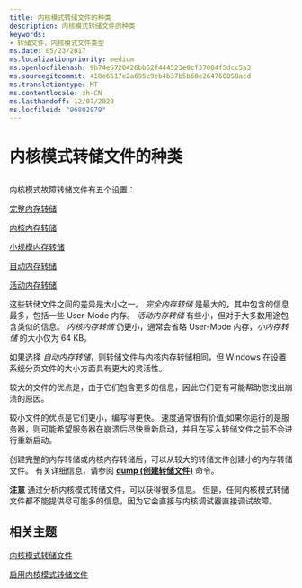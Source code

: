 ```yaml
---
title: 内核模式转储文件的种类
description: 内核模式转储文件的种类
keywords:
- 转储文件，内核模式文件类型
ms.date: 05/23/2017
ms.localizationpriority: medium
ms.openlocfilehash: 9b74e6720426bb52f444523e0cf37084f5dcc5a3
ms.sourcegitcommit: 418e6617e2a695c9cb4b37b5b60e264760858acd
ms.translationtype: MT
ms.contentlocale: zh-CN
ms.lasthandoff: 12/07/2020
ms.locfileid: "96802979"
---
```

# <a name="varieties-of-kernel-mode-dump-files"></a>内核模式转储文件的种类


## <span id="ddk_varieties_of_kernel_mode_dump_files_dbg"></span><span id="DDK_VARIETIES_OF_KERNEL_MODE_DUMP_FILES_DBG"></span>


内核模式故障转储文件有五个设置：

[完整内存转储](complete-memory-dump.md)

[内核内存转储](kernel-memory-dump.md)

[小规模内存转储](small-memory-dump.md)

[自动内存转储](automatic-memory-dump.md)

[活动内存转储](active-memory-dump.md)

这些转储文件之间的差异是大小之一。 *完全内存转储* 是最大的，其中包含的信息最多，包括一些 User-Mode 内存。 *活动内存转储* 有些小，但对于大多数用途包含类似的信息。  *内核内存转储* 仍更小，通常会省略 User-Mode 内存，*小内存转储* 的大小仅为 64 KB。

如果选择 *自动内存转储*，则转储文件与内核内存转储相同，但 Windows 在设置系统分页文件的大小方面具有更大的灵活性。

较大的文件的优点是，由于它们包含更多的信息，因此它们更有可能帮助您找出崩溃的原因。

较小文件的优点是它们更小，编写得更快。 速度通常很有价值;如果你运行的是服务器，则可能希望服务器在崩溃后尽快重新启动，并且在写入转储文件之前不会进行重新启动。

创建完整的内存转储或内核内存转储后，可以从较大的转储文件创建小的内存转储文件。 有关详细信息，请参阅 [**dump (创建转储文件)**](-dump--create-dump-file-.md) 命令。

**注意**   通过分析内核模式转储文件，可以获得很多信息。 但是，任何内核模式转储文件都不能提供尽可能多的信息，因为它会直接与内核调试器直接调试故障。

 

## <a name="span-idrelated_topicsspanrelated-topics"></a><span id="related_topics"></span>相关主题


[内核模式转储文件](kernel-mode-dump-files.md)

[启用内核模式转储文件](enabling-a-kernel-mode-dump-file.md)

 

 






